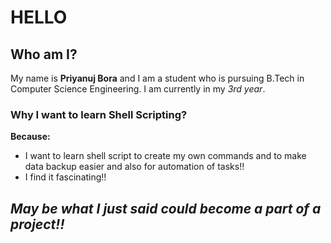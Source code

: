 # HELLO

## Who am I?

My name is **Priyanuj Bora** and I am a student who is  pursuing B.Tech in Computer Science Engineering.
I am currently in my _3rd year_.


### Why I want to learn Shell Scripting?

**Because:**
- I want to learn shell script to create my own commands and to make data backup easier and also for automation of tasks!!
- I find it fascinating!!

_May be what I just said could become a part of a project!!_
---
